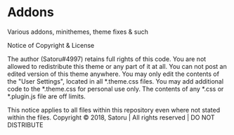 # Addons
Various addons, minithemes, theme fixes & such

Notice of Copyright & License

The author (Satoru#4997) retains full rights of this code.
You are not allowed to redistribute this theme or any part of it at all.
You can not post an edited version of this theme anywhere.
You may only edit the contents of the "User Settings", located in all *.theme.css files.
You may add additional code to the *.theme.css for personal use only. 
The contents of any *.css or *.plugin.js file are off limits.

This notice applies to all files within this repository even where not stated within the files.
Copyright © 2018, Satoru | All rights reserved | DO NOT DISTRIBUTE